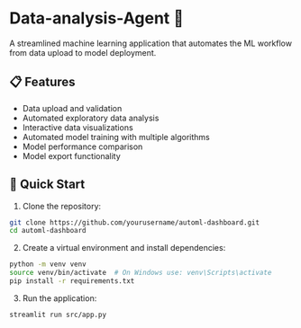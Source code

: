 # Data-analysis-Agent 🤖
A streamlined machine learning application that automates the ML workflow from data upload to model deployment.

## 📋 Features
- Data upload and validation
- Automated exploratory data analysis
- Interactive data visualizations
- Automated model training with multiple algorithms
- Model performance comparison
- Model export functionality

## 🚀 Quick Start
1. Clone the repository:
```bash
git clone https://github.com/yourusername/automl-dashboard.git
cd automl-dashboard
```

2. Create a virtual environment and install dependencies:
```bash
python -m venv venv
source venv/bin/activate  # On Windows use: venv\Scripts\activate
pip install -r requirements.txt
```

3. Run the application:
```bash
streamlit run src/app.py
```
